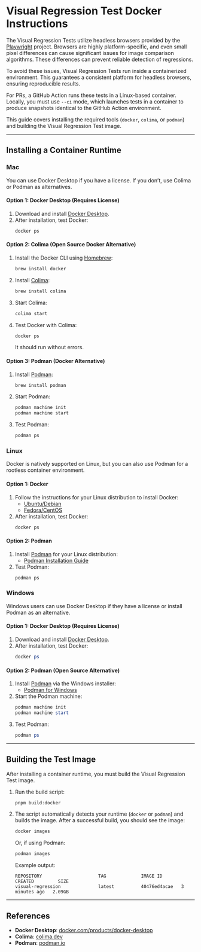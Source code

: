 # Visual Regression Test Docker Instructions

The Visual Regression Tests utilize headless browsers provided by the [Playwright](https://playwright.dev/) project. Browsers are highly platform-specific, and even small pixel differences can cause significant issues for image comparison algorithms. These differences can prevent reliable detection of regressions.

To avoid these issues, Visual Regression Tests run inside a containerized environment. This guarantees a consistent platform for headless browsers, ensuring reproducible results.

For PRs, a GitHub Action runs these tests in a Linux-based container. Locally, you must use `--ci` mode, which launches tests in a container to produce snapshots identical to the GitHub Action environment.

This guide covers installing the required tools (`docker`, `colima`, or `podman`) and building the Visual Regression Test image.

---

## Installing a Container Runtime

### Mac

You can use Docker Desktop if you have a license. If you don’t, use Colima or Podman as alternatives.

#### Option 1: Docker Desktop (Requires License)

1. Download and install [Docker Desktop](https://www.docker.com/products/docker-desktop).
2. After installation, test Docker:
   ```bash
   docker ps
   ```

#### Option 2: Colima (Open Source Docker Alternative)

1. Install the Docker CLI using [Homebrew](https://brew.sh/):
   ```bash
   brew install docker
   ```
2. Install [Colima](https://colima.dev/):
   ```bash
   brew install colima
   ```
3. Start Colima:
   ```bash
   colima start
   ```
4. Test Docker with Colima:
   ```bash
   docker ps
   ```
   It should run without errors.

#### Option 3: Podman (Docker Alternative)

1. Install [Podman](https://podman.io/):
   ```bash
   brew install podman
   ```
2. Start Podman:
   ```bash
   podman machine init
   podman machine start
   ```
3. Test Podman:
   ```bash
   podman ps
   ```

### Linux

Docker is natively supported on Linux, but you can also use Podman for a rootless container environment.

#### Option 1: Docker

1. Follow the instructions for your Linux distribution to install Docker:
   - [Ubuntu/Debian](https://docs.docker.com/engine/install/debian/)
   - [Fedora/CentOS](https://docs.docker.com/engine/install/centos/)
2. After installation, test Docker:
   ```bash
   docker ps
   ```

#### Option 2: Podman

1. Install [Podman](https://podman.io/) for your Linux distribution:
   - [Podman Installation Guide](https://podman.io/getting-started/installation)
2. Test Podman:
   ```bash
   podman ps
   ```

### Windows

Windows users can use Docker Desktop if they have a license or install Podman as an alternative.

#### Option 1: Docker Desktop (Requires License)

1. Download and install [Docker Desktop](https://www.docker.com/products/docker-desktop).
2. After installation, test Docker:
   ```powershell
   docker ps
   ```

#### Option 2: Podman (Open Source Alternative)

1. Install [Podman](https://podman.io/) via the Windows installer:
   - [Podman for Windows](https://podman.io/getting-started/installation)
2. Start the Podman machine:
   ```powershell
   podman machine init
   podman machine start
   ```
3. Test Podman:
   ```powershell
   podman ps
   ```

---

## Building the Test Image

After installing a container runtime, you must build the Visual Regression Test image.

1. Run the build script:

   ```bash
   pnpm build:docker
   ```

2. The script automatically detects your runtime (`docker` or `podman`) and builds the image. After a successful build, you should see the image:

   ```bash
   docker images
   ```

   Or, if using Podman:

   ```bash
   podman images
   ```

   Example output:

   ```
   REPOSITORY                     TAG             IMAGE ID       CREATED         SIZE
   visual-regression              latest          40476ed4acae   3 minutes ago   2.09GB
   ```

---

## References

- **Docker Desktop**: [docker.com/products/docker-desktop](https://www.docker.com/products/docker-desktop)
- **Colima**: [colima.dev](https://colima.dev/)
- **Podman**: [podman.io](https://podman.io/)
